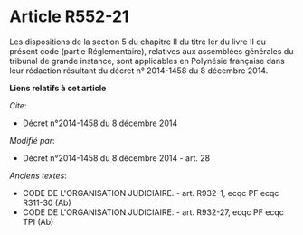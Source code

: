 # Article R552-21

Les dispositions de la section 5 du chapitre II du titre Ier du livre II du présent code (partie Réglementaire), relatives
aux assemblées générales du tribunal de grande instance, sont applicables en Polynésie française dans leur rédaction
résultant du décret n° 2014-1458 du 8 décembre 2014.

**Liens relatifs à cet article**

_Cite_:

  - Décret n°2014-1458 du 8 décembre 2014

_Modifié par_:

  - Décret n°2014-1458 du 8 décembre 2014 - art. 28

_Anciens textes_:

  - CODE DE L'ORGANISATION JUDICIAIRE. - art. R932-1, ecqc PF ecqc R311-30 (Ab)
  - CODE DE L'ORGANISATION JUDICIAIRE. - art. R932-27, ecqc PF ecqc TPI (Ab)

